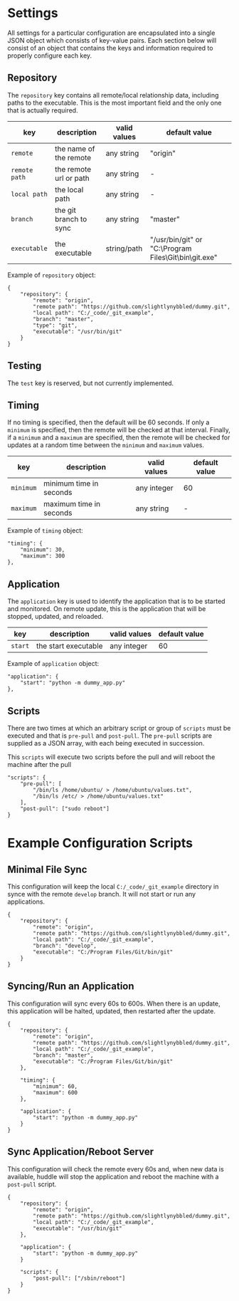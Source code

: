 # Settings

All settings for a particular configuration are encapsulated into a single JSON object
which consists of key-value pairs.  Each section below will consist of an object that
contains the keys and information required to properly configure each key.

## Repository

The `repository` key contains all remote/local relationship data, including paths to the
executable.  This is the most important field and the only one that is actually required.

| key           | description            | valid values   | default value |
|---------------|------------------------|----------------|---------------|
| `remote`      | the name of the remote | any string     | "origin"      |
| `remote path` | the remote url or path | any string     | -             |
| `local path`  | the local path         | any string     | -             |
| `branch`      | the git branch to sync | any string     | "master"      |
| `executable`  | the executable         | string/path | "/usr/bin/git" or "C:\Program Files\Git\bin\git.exe" |

Example of `repository` object:

    {
        "repository": {
            "remote": "origin",
            "remote path": "https://github.com/slightlynybbled/dummy.git",
            "local path": "C:/_code/_git_example",
            "branch": "master",
            "type": "git",
            "executable": "/usr/bin/git"
        }
    }

## Testing

The `test` key is reserved, but not currently implemented.

## Timing

If no timing is specified, then the default will be 60 seconds.  If only a `minimum` is
specified, then the remote will be checked at that interval.  Finally, if a `minimum`
and a `maximum` are specified, then the remote will be checked for updates at a random
time between the `minimum` and `maximum` values.

| key           | description             | valid values   | default value |
|---------------|-------------------------|----------------|---------------|
| `minimum`     | minimum time in seconds | any integer    | 60            |
| `maximum`     | maximum time in seconds | any string     | -             |

Example of `timing` object:

    "timing": {
        "minimum": 30,
        "maximum": 300
    },

## Application 

The `application` key is used to identify the application that is to be started and 
monitored.  On remote update, this is the application that will be stopped, updated,
and reloaded.

| key           | description             | valid values   | default value |
|---------------|-------------------------|----------------|---------------|
| `start`       | the start executable    | any integer    | 60            |

Example of `application` object:

    "application": {
        "start": "python -m dummy_app.py"
    },

## Scripts

There are two times at which an arbitrary script or group of `scripts` must be executed
and that is `pre-pull` and `post-pull`.  The `pre-pull` scripts are supplied as a JSON 
array, with each being executed in succession.

This `scripts` will execute two scripts before the pull and will reboot the machine
after the pull

    "scripts": {
        "pre-pull": [
            "/bin/ls /home/ubuntu/ > /home/ubuntu/values.txt", 
            "/bin/ls /etc/ > /home/ubuntu/values.txt"
        ],
        "post-pull": ["sudo reboot"]
    }

# Example Configuration Scripts

## Minimal File Sync 

This configuration will keep the local `C:/_code/_git_example` directory in synce with the 
remote `develop` branch.  It will not start or run any applications.

    {
        "repository": {
            "remote": "origin",
            "remote path": "https://github.com/slightlynybbled/dummy.git",
            "local path": "C:/_code/_git_example",
            "branch": "develop",
            "executable": "C:/Program Files/Git/bin/git"
        }
    }

## Syncing/Run an Application

This configuration will sync every 60s to 600s.  When there is an update, this application 
will be halted, updated, then restarted after the update.

    {
        "repository": {
            "remote": "origin",
            "remote path": "https://github.com/slightlynybbled/dummy.git",
            "local path": "C:/_code/_git_example",
            "branch": "master",
            "executable": "C:/Program Files/Git/bin/git"
        },

        "timing": {
            "minimum": 60,
            "maximum": 600
        },

        "application": {
            "start": "python -m dummy_app.py"
        }
    }

## Sync Application/Reboot Server

This configuration will check the remote every 60s and, when new data is available, huddle
will stop the application and reboot the machine with a `post-pull` script.

    {
        "repository": {
            "remote": "origin",
            "remote path": "https://github.com/slightlynybbled/dummy.git",
            "local path": "C:/_code/_git_example",
            "executable": "/usr/bin/git"
        },

        "application": {
            "start": "python -m dummy_app.py"
        }

        "scripts": {
            "post-pull": ["/sbin/reboot"]
        }
    }

